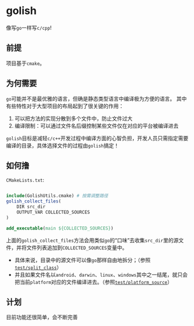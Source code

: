 # golish

像写`go`一样写`c/cpp`!

## 前提

项目基于`cmake`。

## 为何需要

`go`可能并不是最优雅的语言，但确是静态类型语言中编译极为方便的语言。
其中有些特性对于大型项目的布局起到了很关键的作用：

1. 可以把方法的实现分散到多个文件中，防止文件过大
2. 编译限制：可以通过文件名后缀控制某些文件仅在对应的平台被编译进去

`golish`目标是减轻`c/c++`开发过程中编译方面的心智负担，开发人员只需指定需要编译的目录，具体选择文件的过程由`golish`搞定！

## 如何撸

`CMakeLists.txt`:
```cmake

include(GolishUtils.cmake) # 按需调整路径
golish_collect_files(
    DIR src_dir
    OUTPUT_VAR COLLECTED_SOURCES
)

add_executable(main ${COLLECTED_SOURCES})
```

上面的`golish_collect_files`方法会用类似`go`的“口味”去收集`src_dir`里的源文件，并将文件列表追加到`COLLECTED_SOURCES`变量中。

- 具体来说，目录中的源文件可以像`go`那样自由地拆分；（参照[`test/split_class`](https://github.com/zhiqiangxu/golish/tree/master/test/split_class)）
- 并且如果文件名以`android`、`darwin`、`linux`、`windows`其中之一结尾，就只会把当前`platform`对应的文件编译进去。（参照[`test/platform_source`](https://github.com/zhiqiangxu/golish/tree/master/test/platform_source)）

## 计划

目前功能还很简单，会不断完善